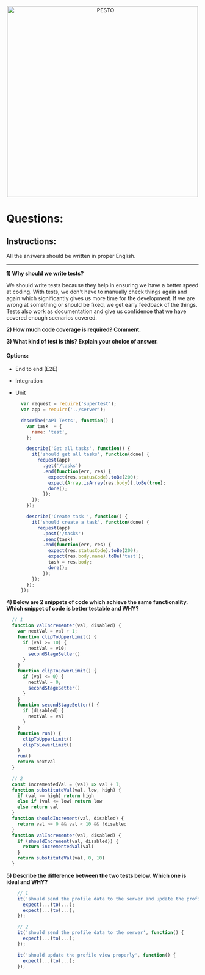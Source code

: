 <p align="center">
  <a href="https://pesto.tech/">
    <img alt="PESTO" src="https://www.pesto.tech/assets/pestoblack.svg" width="500">
  </a>
</p>

# Questions:

## Instructions:
All the answers should be written in proper English.

---

**1) Why should we write tests?**

We should write tests because they help in ensuring we have a better speed at coding. With tests, we don't have to manually check things again and again which significantly gives us more time for the development. If we are wrong at something or should be fixed, we get early feedback of the things. Tests also work as documentation and give us confidence that we have covered enough scenarios covered.

**2) How much code coverage is required? Comment.**

**3) What kind of test is this? Explain your choice of answer.**
  #### Options:
  - End to end (E2E)
  - Integration
  - Unit

      ```js
        var request = require('supertest');
        var app = require('../server');

        describe('API Tests', function() {
          var task  = {
            name: 'test',
          };

          describe('Get all tasks', function() {
            it('should get all tasks', function(done) {
              request(app)
                .get('/tasks')
                .end(function(err, res) {
                  expect(res.statusCode).toBe(200);
                  expect(Array.isArray(res.body)).toBe(true);
                  done();
                });
            });
          });

          describe('Create task ', function() {
            it('should create a task', function(done) {
              request(app)
                .post('/tasks')
                .send(task)
                .end(function(err, res) {
                  expect(res.statusCode).toBe(200);
                  expect(res.body.name).toBe('test');
                  task = res.body;
                  done();
                });
            });
          });
        });
      ```

**4) Below are 2 snippets of code which achieve the same functionality. Which snippet of code is better testable and WHY?**

  ```js
    // 1
    function valIncrementer(val, disabled) {
      var nextVal = val + 1;
      function clipToUpperLimit() {
        if (val >= 10) {
          nextVal = v10;
          secondStageSetter()
        }
      }
      function clipToLowerLimit() {
        if (val <= 0) {
          nextVal = 0;
          secondStageSetter()
        }
      }
      function secondStageSetter() {
        if (disabled) {
          nextVal = val
        }
      }
      function run() {
        clipToUpperLimit()
        clipToLowerLimit()
      }
      run()
      return nextVal
    }

    // 2
    const incrementedVal = (val) => val + 1;
    function substituteVal(val, low, high) {
      if (val >= high) return high
      else if (val <= low) return low
      else return val
    }
    function shouldIncrement(val, disabled) {
      return val >= 0 && val < 10 && !disabled
    }
    function valIncrementer(val, disabled) {
      if (shouldIncrement(val, disabled)) {
        return incrementedVal(val)
      }
      return substituteVal(val, 0, 10)
    }
  ```

  **5) Describe the difference between the two tests below. Which one is ideal and WHY?**

  ```js
      // 1
      it('should send the profile data to the server and update the profile view properly', function() {
        expect(...)to(...);
        expect(...)to(...);
      });

      // 2
      it('should send the profile data to the server', function() {
        expect(...)to(...);
      });

      it('should update the profile view properly', function() {
        expect(...)to(...);
      });
  ```
